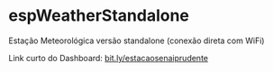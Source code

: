 # espWeatherStandalone
Estação Meteorológica versão standalone (conexão direta com WiFi)


Link curto do Dashboard: [bit.ly/estacaosenaiprudente](https://bit.ly/estacaosenaiprudente)
